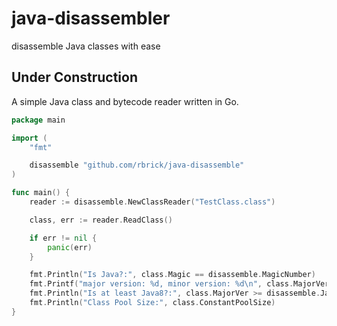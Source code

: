 # java-disassembler
disassemble Java classes with ease


## Under Construction

A simple Java class and bytecode reader written in Go.

```go
package main

import (
	"fmt"

	disassemble "github.com/rbrick/java-disassemble"
)

func main() {
	reader := disassemble.NewClassReader("TestClass.class")

	class, err := reader.ReadClass()

	if err != nil {
		panic(err)
	}

	fmt.Println("Is Java?:", class.Magic == disassemble.MagicNumber)
	fmt.Printf("major version: %d, minor version: %d\n", class.MajorVer, class.MinorVer)
	fmt.Println("Is at least Java8?:", class.MajorVer >= disassemble.JavaSE8)
	fmt.Println("Class Pool Size:", class.ConstantPoolSize)
}
```
